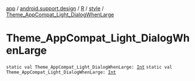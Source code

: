 [app](../../../index.md) / [android.support.design](../../index.md) / [R](../index.md) / [style](index.md) / [Theme_AppCompat_Light_DialogWhenLarge](./-theme_-app-compat_-light_-dialog-when-large.md)

# Theme_AppCompat_Light_DialogWhenLarge

`static val Theme_AppCompat_Light_DialogWhenLarge: `[`Int`](https://kotlinlang.org/api/latest/jvm/stdlib/kotlin/-int/index.html)
`static val Theme_AppCompat_Light_DialogWhenLarge: `[`Int`](https://kotlinlang.org/api/latest/jvm/stdlib/kotlin/-int/index.html)